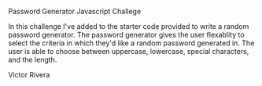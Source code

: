 Password Generator Javascript Challege

In this challenge I've added to the starter code provided to write a random password generator. 
The password generator gives the user flexablity to select the criteria in which they'd like a random password generated in. The user is able to choose between uppercase, lowercase, special characters, and the length. 


Victor Rivera
